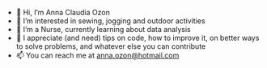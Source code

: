 - 👋 Hi, I’m Anna Claudia Ozon
- 👀 I’m interested in sewing, jogging and outdoor activities
- 🌱 I’m a Nurse, currently learning about data analysis
- 🤗 I appreciate (and need) tips on code, how to improve it, on better ways to solve problems, and whatever else you can contribute  
- 📫 You can reach me at anna.ozon@hotmail.com

<!---
annaozon/annaozon is a ✨ special ✨ repository because its `README.md` (this file) appears on your GitHub profile.
You can click the Preview link to take a look at your changes.
--->
